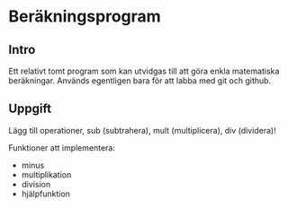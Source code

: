 # Beräkningsprogram

## Intro

Ett relativt tomt program som kan utvidgas till att göra enkla matematiska beräkningar. Används egentligen bara för att labba med git och github.

## Uppgift

Lägg till operationer, sub (subtrahera), mult (multiplicera), div (dividera)!

Funktioner att implementera:

* minus
* multiplikation
* division
* hjälpfunktion
